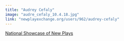 ```yaml
---
title: "Audrey Cefaly"
image: "audre_cefaly_10.4.18.jpg"
link: "newplayexchange.org/users/962/audrey-cefaly"
---
```


[National Showcase of New Plays](/affiliated-artists/national-showcase-of-new-plays)